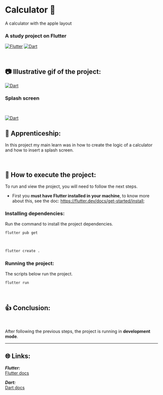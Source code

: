 # Calculator 🧮

A calculator with the apple layout

### A study project on **Flutter**

[![Flutter](https://amandacleto.github.io/images-for-projects/public/images/github-readme/icon-flutter.svg)](https://flutter.dev/)
[![Dart](https://amandacleto.github.io/images-for-projects/public/images/github-readme/icon-dart.svg)](https://dart.dev/)

<br>

## 📷 Illustrative gif of the project:
[![Dart](https://amandacleto.github.io/images-for-projects/public/images/github-readme/cod3r-aprenda-flutter-e-dart-e-construa-apps-ios-e-android-calculator.gif)](https://dart.dev/)

### Splash screen
<br>

[![Dart](https://amandacleto.github.io/images-for-projects/public/images/github-readme/cod3r-aprenda-flutter-e-dart-e-construa-apps-ios-e-android-calculator.jpeg)](https://dart.dev/)



## 🎇 Apprenticeship:

In this project my main learn was in how to create the logic of a calculator and how to insert a splash screen.

<br>


## 🚀 How to execute the project:
To run and view the project, you will need to follow the next steps.
  * First you **must have Flutter installed in your machine**, to know more about this, see the doc: https://flutter.dev/docs/get-started/install;

### Installing dependencies:
Run the command to install the project dependencies.
   ```sh
   flutter pub get
   ```
<br>

   ```sh
   flutter create .
   ```

### Running the project:
The scripts below run the project.
   ```sh
   flutter run
   ```
<br>

## 👍 Conclusion:

<br>

After following the previous steps, the project is running in **development mode**.


---
## 🌐 Links:
***Flutter:***<br>
[<ins>Flutter docs</ins>](https://docs.flutter.dev/)<br>

***Dart:***<br>
[<ins>Dart docs</ins>](https://dart.dev/guides/)<br>
